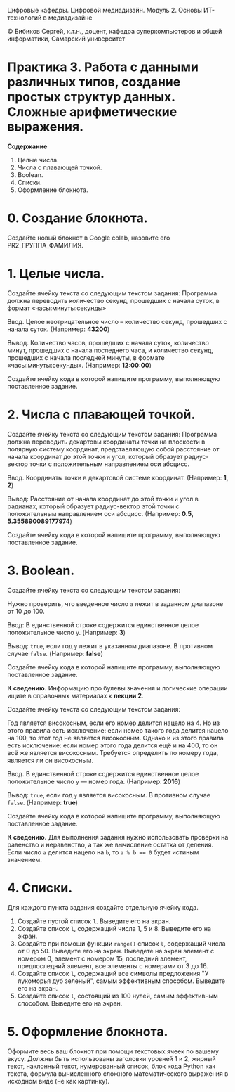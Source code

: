 Цифровые кафедры. Цифровой медиадизайн. Модуль 2. Основы ИТ-технологий в медиадизайне

© Бибиков Сергей, к.т.н., доцент, кафедра суперкомпьютеров и общей информатики, Самарский университет

# Практика 3. Работа с данными различных типов, создание простых структур данных. Сложные арифметические выражения.

__Содержание__
1. Целые числа.
2. Числа с плавающей точкой.
3. Boolean.
4. Списки.
5. Оформление блокнота.

# 0. Создание блокнота.

Создайте новый блокнот в Google colab, назовите его PR2_ГРУППА_ФАМИЛИЯ.

# 1. Целые числа.

Создайте ячейку текста со следующим текстом задания: 
Программа должна переводить количество секунд, прошедших с начала суток, в формат «часы:минуты:секунды»

Ввод. Целое неотрицательное число – количество секунд, прошедших с начала суток.
(Например: **43200**)

Вывод. Количество часов, прошедших с начала суток, количество минут, прошедших с начала последнего часа, и количество секунд, прошедших с начала последней минуты, в формате «часы:минуты:секунды». 
(Например: **12:00:00**)

Создайте ячейку кода в которой напишите программу, выполняющую поставленное задание.

# 2. Числа с плавающей точкой.

Создайте ячейку текста со следующим текстом задания: 
Программа должна переводить декартовы координаты точки на плоскости в полярную систему координат, представляющую собой расстояние от начала координат до этой точки и угол, который образует радиус-вектор точки с положительным направлением оси абсцисс.

Ввод. Координаты точки в декартовой системе координат. (Например: **1, 2**)

Вывод: Расстояние от начала координат до этой точки и угол в радианах, который образует радиус-вектор этой точки с положительным направлением оси абсцисс. (Например:  **0.5, 5.355890089177974**)

Создайте ячейку кода в которой напишите программу, выполняющую поставленное задание.

# 3. Boolean.

Создайте ячейку текста со следующим текстом задания: 

Нужно проверить, что введенное число ```a``` лежит в заданном диапазоне от 10 до 100.

Ввод: В единственной строке содержится единственное целое положительное число ```y```. (Например: **3**)

Вывод: ```true```, если год ```y``` лежит в указанном диапазоне. В противном случае ```false```. (Например: **false**)

Создайте ячейку кода в которой напишите программу, выполняющую поставленное задание.

**К сведению.** Информацию про булевы значения и логические операции ищите в справочных материалах к **лекции 2**.

Создайте ячейку текста со следующим текстом задания: 

Год является високосным, если его номер делится нацело на 4. Но из этого правила есть исключение: если номер такого года делится нацело на 100, то этот год не является високосным. Однако и из этого правила есть исключение: если номер этого года делится ещё и на 400, то он всё же является високосным. Требуется определить по номеру года, является ли он високосным.

Ввод. В единственной строке содержится единственное целое положительное число ```y``` — номер года. (Например: **2016**)

Вывод: ```true```, если год ```y``` является високосным. В противном случае ```false```. (Например: **true**)

Создайте ячейку кода в которой напишите программу, выполняющую поставленное задание.

**К сведению.** Для выполнения задания нужно использовать проверки на равенство и неравенство, а так же вычисление остатка от деления. Если число ```a``` делится нацело на ```b```, то ```a % b == 0``` будет истиным значением.


# 4. Списки.

Для каждого пункта задания создайте отдельную ячейку кода.

1. Создайте пустой список ```l```. Выведите его на экран.
2. Создайте список ```l```, содержащий числа 1, 5 и 8. Выведите его на экран.
3. Создайте при помощи функции ```range()``` список ```l```, содержащий числа от 0 до 50. Выведите его на экран. Выведете на экран элемент с номером 0, элемент с номером 15, последний элемент, предпоследний элемент, все элементы с номерами от 3 до 16.
4. Создайте список ```l```, содержащий все символы предложения "У лукоморья дуб зеленый", самым эффективным способом. Выведите его на экран.
5. Создайте список ```l```, состоящий из 100 нулей, самым эффективным способом. Выведите его на экран.

# 5. Оформление блокнота.
Оформите весь ваш блокнот при помощи текстовых ячеек по вашему вкусу. Должны быть использованы заголовки уровней 1 и 2, жирный текст, наклонный текст, нумерованный список, блок кода Python как текста, формула вычисленного сложного математического выражения в исходном виде (не как картинку).
